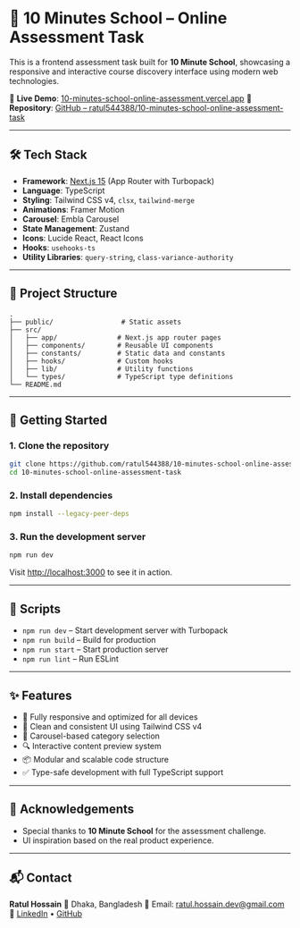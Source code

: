 # 🧠 10 Minutes School – Online Assessment Task

This is a frontend assessment task built for **10 Minute School**, showcasing a responsive and interactive course discovery interface using modern web technologies.

🔗 **Live Demo**: [10-minutes-school-online-assessment.vercel.app](https://10-minutes-school-online-assessment.vercel.app)
📁 **Repository**: [GitHub – ratul544388/10-minutes-school-online-assessment-task](https://github.com/ratul544388/10-minutes-school-online-assessment-task)

---

## 🛠️ Tech Stack

* **Framework**: [Next.js 15](https://nextjs.org/) (App Router with Turbopack)
* **Language**: TypeScript
* **Styling**: Tailwind CSS v4, `clsx`, `tailwind-merge`
* **Animations**: Framer Motion
* **Carousel**: Embla Carousel
* **State Management**: Zustand
* **Icons**: Lucide React, React Icons
* **Hooks**: `usehooks-ts`
* **Utility Libraries**: `query-string`, `class-variance-authority`

---

## 📁 Project Structure

```
.
├── public/                 # Static assets
├── src/
│   ├── app/               # Next.js app router pages
│   ├── components/        # Reusable UI components
│   ├── constants/         # Static data and constants
│   ├── hooks/             # Custom hooks
│   ├── lib/               # Utility functions
│   └── types/             # TypeScript type definitions
└── README.md
```

---

## 🚀 Getting Started

### 1. Clone the repository

```bash
git clone https://github.com/ratul544388/10-minutes-school-online-assessment-task.git
cd 10-minutes-school-online-assessment-task
```

### 2. Install dependencies

```bash
npm install --legacy-peer-deps
```

### 3. Run the development server

```bash
npm run dev
```

Visit [http://localhost:3000](http://localhost:3000) to see it in action.

---

## 🧪 Scripts

* `npm run dev` – Start development server with Turbopack
* `npm run build` – Build for production
* `npm run start` – Start production server
* `npm run lint` – Run ESLint

---

## ✨ Features

* 🚀 Fully responsive and optimized for all devices
* 🎨 Clean and consistent UI using Tailwind CSS v4
* 📸 Carousel-based category selection
* 🔍 Interactive content preview system
* 📦 Modular and scalable code structure
* ✅ Type-safe development with full TypeScript support

---

## 🙌 Acknowledgements

* Special thanks to **10 Minute School** for the assessment challenge.
* UI inspiration based on the real product experience.

---

## 📬 Contact

**Ratul Hossain**
📍 Dhaka, Bangladesh
📧 Email: [ratul.hossain.dev@gmail.com](mailto:ratul.hossain.dev@gmail.com)
🔗 [LinkedIn](https://www.linkedin.com/in/ratul-hossain-dev) • [GitHub](https://github.com/ratul544388)
